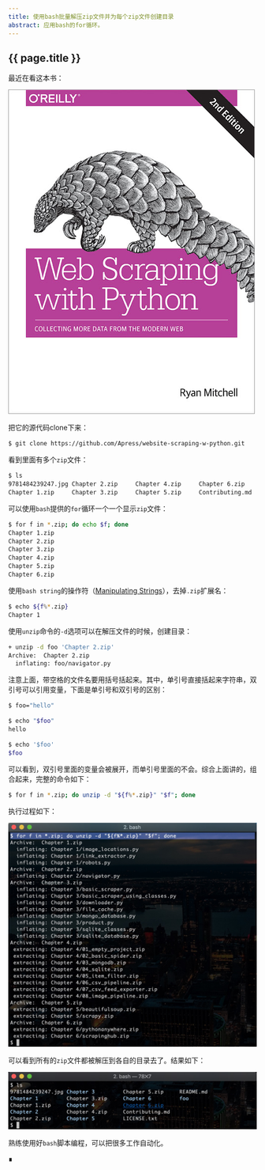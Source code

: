 ```yaml
---
title: 使用bash批量解压zip文件并为每个zip文件创建目录
abstract: 应用bash的for循环。
---
```


## {{ page.title }}

最近在看这本书：

![](https://raw.githubusercontent.com/liweinan/blogpic2019/master/data/may06/lrg.jpg)

把它的源代码clone下来：

```bash
$ git clone https://github.com/Apress/website-scraping-w-python.git
```

看到里面有多个`zip`文件：

```bash
$ ls
9781484239247.jpg Chapter 2.zip     Chapter 4.zip     Chapter 6.zip     LICENSE.txt
Chapter 1.zip     Chapter 3.zip     Chapter 5.zip     Contributing.md   README.md
```

可以使用`bash`提供的`for`循环一个一个显示`zip`文件：

```bash
$ for f in *.zip; do echo $f; done
Chapter 1.zip
Chapter 2.zip
Chapter 3.zip
Chapter 4.zip
Chapter 5.zip
Chapter 6.zip
```

使用`bash string`的操作符（[Manipulating Strings](https://www.tldp.org/LDP/abs/html/string-manipulation.html)），去掉`.zip`扩展名：

```bash
$ echo ${f%*.zip}
Chapter 1
```

使用`unzip`命令的`-d`选项可以在解压文件的时候，创建目录：

```bash
+ unzip -d foo 'Chapter 2.zip'
Archive:  Chapter 2.zip
  inflating: foo/navigator.py
```

注意上面，带空格的文件名要用括号括起来。其中，单引号直接括起来字符串，双引号可以引用变量，下面是单引号和双引号的区别：

```bash
$ foo="hello"
```

```bash
$ echo "$foo"
hello
```

```bash
$ echo '$foo'
$foo
```

可以看到，双引号里面的变量会被展开，而单引号里面的不会。综合上面讲的，组合起来，完整的命令如下：

```bash
$ for f in *.zip; do unzip -d "${f%*.zip}" "$f"; done
```

执行过程如下：

![](https://raw.githubusercontent.com/liweinan/blogpic2019/master/data/may06/EF3CDF02-5884-45F9-83DA-8F0130F661DC.png)

可以看到所有的`zip`文件都被解压到各自的目录去了。结果如下：

![](https://raw.githubusercontent.com/liweinan/blogpic2019/master/data/may06/A9D03F35-92A0-49C2-BE70-0156CBB3DB04.png)

熟练使用好`bash`脚本编程，可以把很多工作自动化。

∎
